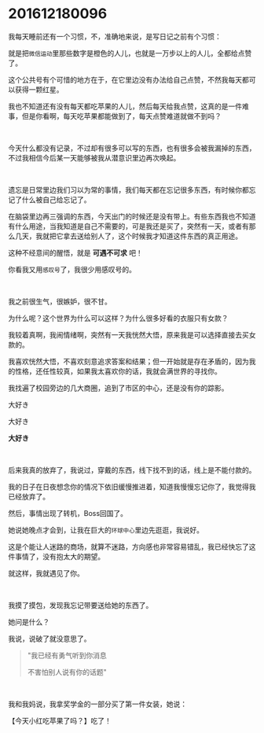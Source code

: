 # 201612180096

我每天睡前还有一个习惯，不，准确地来说，是写日记之前有个习惯：

就是把`微信运动`里那些数字是橙色的人儿，也就是一万步以上的人儿，全都给点赞了。

这个公共号有个可惜的地方在于，在它里边没有办法给自己点赞，不然我每天都可以获得一颗红星。

我也不知道还有没有每天都吃苹果的人儿，然后每天给我点赞，这真的是一件难事，但是你看啊，每天吃苹果都能做到了，每天点赞难道就做不到吗？

<br/>

今天什么都没有记录，不过却有很多可以写的东西，也有很多会被我漏掉的东西，不过我相信今后某一天能够被我从潜意识里边再次唤起。

<br/>

遗忘是日常里边我们习以为常的事情，我们每天都在忘记很多东西，有时候你都忘记了什么被自己给忘记了。

在脑袋里边再三强调的东西，今天出门的时候还是没有带上。有些东西我也不知道有什么用途，当我知道是自己不需要的，可是我还是买了，突然有一天，或者有那么几天，我就把它拿去送给别人了，这个时候我才知道这件东西的真正用途。

这种不经意间的醒悟，就是 **可遇不可求** 吧！

你看我又用`感叹号`了，我很少用感叹号的。

<br/>

我之前很生气，很嫉妒，很不甘。

为什么呢？这个世界为什么可以这样？为什么很多好看的衣服只有女款？

我较着真啊，我闹情绪啊，突然有一天我恍然大悟，原来我是可以选择直接去买女款的。

我喜欢恍然大悟，不喜欢刻意追求答案和结果；但一开始就是存在矛盾的，因为我的性格，还任性较真，如果我太喜欢你的话，我就会满世界的寻找你。

我找遍了校园旁边的几大商圈，追到了市区的中心，还是没有你的踪影。

大好き

大好き

**大好き**

<br/>

后来我真的放弃了，我说过，穿戴的东西，线下找不到的话，线上是不能付款的。

我的日子在日夜想念你的情况下依旧缓慢推进着，知道我慢慢忘记你了，我觉得我已经放弃了。

然后，事情出现了转机，Boss回国了。

她说她晚点才会到，让我在巨大的`环球中心`里边先逛逛，我说好。

这是个能让人迷路的商场，就算不迷路，方向感也非常容易错乱，我已经快忘了这件事情了，没有抱太大的期望。

就这样，我就遇见了你。

<br/>

我摸了摸包，发现我忘记带要送给她的东西了。

她问是什么？

我说，说破了就没意思了。

> "我已经有勇气听到你消息
>
> 不害怕别人说有你的话题"

<br/>

我和我妈说，我拿奖学金的一部分买了第一件女装，她说：

【今天小红吃苹果了吗？】吃了！